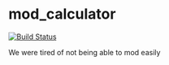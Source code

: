 # mod_calculator

[![Build Status](https://travis-ci.com/fvalela1/mod-calculator.svg?token=jpLrPnZMhpWM5mGzdxhq&branch=master)](https://travis-ci.com/fvalela1/mod-calculator)

We were tired of not being able to mod easily
